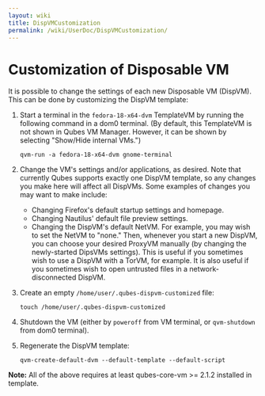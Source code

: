 ```yaml
---
layout: wiki
title: DispVMCustomization
permalink: /wiki/UserDoc/DispVMCustomization/
---
```


Customization of Disposable VM
==============================

It is possible to change the settings of each new Disposable VM (DispVM). This can be done by customizing the DispVM template:

1.  Start a terminal in the `fedora-18-x64-dvm` TemplateVM by running the following command in a dom0 terminal. (By default, this TemplateVM is not shown in Qubes VM Manager. However, it can be shown by selecting "Show/Hide internal VMs.")

    ``` {.wiki}
    qvm-run -a fedora-18-x64-dvm gnome-terminal
    ```

2.  Change the VM's settings and/or applications, as desired. Note that currently Qubes supports exactly one DispVM template, so any changes you make here will affect all DispVMs. Some examples of changes you may want to make include:
    -   Changing Firefox's default startup settings and homepage.
    -   Changing Nautilus' default file preview settings.
    -   Changing the DispVM's default NetVM. For example, you may wish to set the NetVM to "none." Then, whenever you start a new DispVM, you can choose your desired ProxyVM manually (by changing the newly-started DipsVMs settings). This is useful if you sometimes wish to use a DispVM with a TorVM, for example. It is also useful if you sometimes wish to open untrusted files in a network-disconnected DispVM.

3.  Create an empty `/home/user/.qubes-dispvm-customized` file:

    ``` {.wiki}
    touch /home/user/.qubes-dispvm-customized
    ```

4.  Shutdown the VM (either by `poweroff` from VM terminal, or `qvm-shutdown` from dom0 terminal).
5.  Regenerate the DispVM template:

    ``` {.wiki}
    qvm-create-default-dvm --default-template --default-script
    ```

**Note:** All of the above requires at least qubes-core-vm \>= 2.1.2 installed in template.
